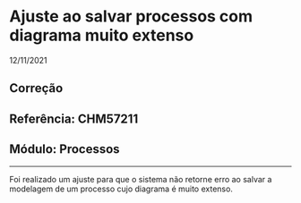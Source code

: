 # Ajuste ao salvar processos com diagrama muito extenso
12/11/2021
## Correção
## Referência: CHM57211
## Módulo: Processos
***

Foi realizado um ajuste para que o sistema não retorne erro ao salvar a modelagem de um processo cujo diagrama é muito extenso.
